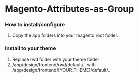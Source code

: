 # Magento-Attributes-as-Group

### How to install/configure

1. Copy the app folders into your magento root folder.

### Install to your theme

1. Replace rwd folder with your theme folder
2. /app/design/frontend/rwd/default/..
   with
   /app/design/frontend/[YOUR_THEME]/default/..
